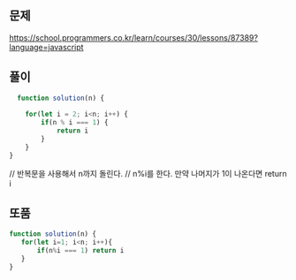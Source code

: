 ## 문제
https://school.programmers.co.kr/learn/courses/30/lessons/87389?language=javascript

## 풀이
```jsx
  function solution(n) {
      
    for(let i = 2; i<n; i++) {
        if(n % i === 1) {
            return i
        }
    }
}
```
// 반복문을 사용해서 n까지 돌린다.
// n%i를 한다. 만약 나머지가 1이 나온다면 return i


## 또품
```jsx
function solution(n) {
   for(let i=1; i<n; i++){
       if(n%i === 1) return i
   }
}
```
